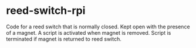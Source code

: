 # reed-switch-rpi
Code for a reed switch that is normally closed. Kept open with the presence of a magnet. A script is activated when magnet is removed. Script is terminated if magnet is returned to reed switch.
